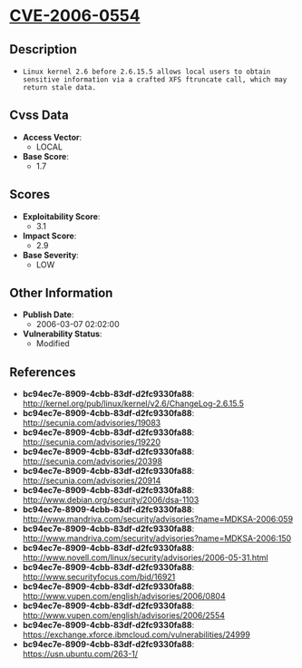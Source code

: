 
# [CVE-2006-0554](https://cve.mitre.org/cgi-bin/cvename.cgi?name=CVE-2006-0554)

## Description

- `Linux kernel 2.6 before 2.6.15.5 allows local users to obtain sensitive information via a crafted XFS ftruncate call, which may return stale data.`

## Cvss Data

- **Access Vector**:
  - LOCAL
- **Base Score**:
  - 1.7

## Scores

- **Exploitability Score**:
  - 3.1
- **Impact Score**:
  - 2.9
- **Base Severity**:
  - LOW

## Other Information

- **Publish Date**:
  - 2006-03-07 02:02:00
- **Vulnerability Status**:
  - Modified

## References

- **bc94ec7e-8909-4cbb-83df-d2fc9330fa88**: http://kernel.org/pub/linux/kernel/v2.6/ChangeLog-2.6.15.5
- **bc94ec7e-8909-4cbb-83df-d2fc9330fa88**: http://secunia.com/advisories/19083
- **bc94ec7e-8909-4cbb-83df-d2fc9330fa88**: http://secunia.com/advisories/19220
- **bc94ec7e-8909-4cbb-83df-d2fc9330fa88**: http://secunia.com/advisories/20398
- **bc94ec7e-8909-4cbb-83df-d2fc9330fa88**: http://secunia.com/advisories/20914
- **bc94ec7e-8909-4cbb-83df-d2fc9330fa88**: http://www.debian.org/security/2006/dsa-1103
- **bc94ec7e-8909-4cbb-83df-d2fc9330fa88**: http://www.mandriva.com/security/advisories?name=MDKSA-2006:059
- **bc94ec7e-8909-4cbb-83df-d2fc9330fa88**: http://www.mandriva.com/security/advisories?name=MDKSA-2006:150
- **bc94ec7e-8909-4cbb-83df-d2fc9330fa88**: http://www.novell.com/linux/security/advisories/2006-05-31.html
- **bc94ec7e-8909-4cbb-83df-d2fc9330fa88**: http://www.securityfocus.com/bid/16921
- **bc94ec7e-8909-4cbb-83df-d2fc9330fa88**: http://www.vupen.com/english/advisories/2006/0804
- **bc94ec7e-8909-4cbb-83df-d2fc9330fa88**: http://www.vupen.com/english/advisories/2006/2554
- **bc94ec7e-8909-4cbb-83df-d2fc9330fa88**: https://exchange.xforce.ibmcloud.com/vulnerabilities/24999
- **bc94ec7e-8909-4cbb-83df-d2fc9330fa88**: https://usn.ubuntu.com/263-1/
